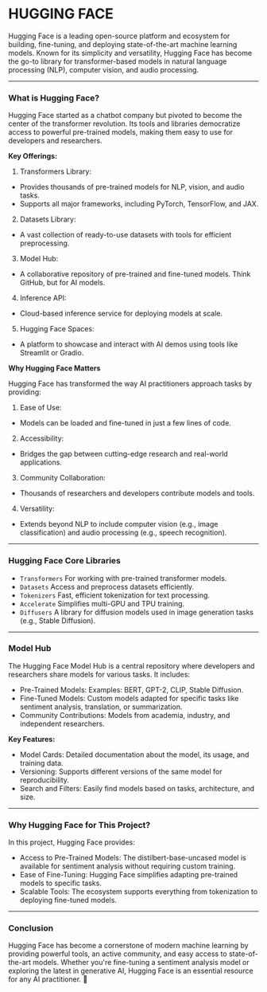 # HUGGING FACE

Hugging Face is a leading open-source platform and ecosystem for building, fine-tuning, and deploying state-of-the-art machine learning models. Known for its simplicity and versatility, Hugging Face has become the go-to library for transformer-based models in natural language processing (NLP), computer vision, and audio processing.

---

### What is Hugging Face?

Hugging Face started as a chatbot company but pivoted to become the center of the transformer revolution. Its tools and libraries democratize access to powerful pre-trained models, making them easy to use for developers and researchers.

**Key Offerings:**

1. Transformers Library:

- Provides thousands of pre-trained models for NLP, vision, and audio tasks.
- Supports all major frameworks, including PyTorch, TensorFlow, and JAX.

2. Datasets Library:

- A vast collection of ready-to-use datasets with tools for efficient preprocessing.

3. Model Hub:

- A collaborative repository of pre-trained and fine-tuned models. Think GitHub, but for AI models.

4. Inference API:

- Cloud-based inference service for deploying models at scale.

5. Hugging Face Spaces:

- A platform to showcase and interact with AI demos using tools like Streamlit or Gradio.

**Why Hugging Face Matters**

Hugging Face has transformed the way AI practitioners approach tasks by providing:

1. Ease of Use:

- Models can be loaded and fine-tuned in just a few lines of code.

2. Accessibility:

- Bridges the gap between cutting-edge research and real-world applications.

3. Community Collaboration:

- Thousands of researchers and developers contribute models and tools.

4. Versatility:

- Extends beyond NLP to include computer vision (e.g., image classification) and audio processing (e.g., speech recognition).

---

### Hugging Face Core Libraries

- `Transformers`	For working with pre-trained transformer models.
- `Datasets`	Access and preprocess datasets efficiently.
- `Tokenizers`	Fast, efficient tokenization for text processing.
- `Accelerate`	Simplifies multi-GPU and TPU training.
- `Diffusers`	A library for diffusion models used in image generation tasks (e.g., Stable Diffusion).

---

### Model Hub

The Hugging Face Model Hub is a central repository where developers and researchers share models for various tasks. It includes:

- Pre-Trained Models: Examples: BERT, GPT-2, CLIP, Stable Diffusion.
- Fine-Tuned Models: Custom models adapted for specific tasks like sentiment analysis, translation, or summarization.
- Community Contributions: Models from academia, industry, and independent researchers.

**Key Features:**

- Model Cards: Detailed documentation about the model, its usage, and training data.
- Versioning: Supports different versions of the same model for reproducibility.
- Search and Filters: Easily find models based on tasks, architecture, and size.

---

### Why Hugging Face for This Project?

In this project, Hugging Face provides:

- Access to Pre-Trained Models: The distilbert-base-uncased model is available for sentiment analysis without requiring custom training.
- Ease of Fine-Tuning: Hugging Face simplifies adapting pre-trained models to specific tasks.
- Scalable Tools: The ecosystem supports everything from tokenization to deploying fine-tuned models.

---

### Conclusion

Hugging Face has become a cornerstone of modern machine learning by providing powerful tools, an active community, and easy access to state-of-the-art models. Whether you're fine-tuning a sentiment analysis model or exploring the latest in generative AI, Hugging Face is an essential resource for any AI practitioner. 🚀
